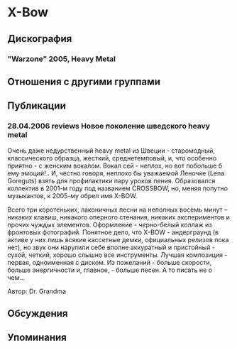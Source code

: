 # X-Bow



## Дискография

### "Warzone" 2005, Heavy Metal




## Отношения с другими группами


## Публикации

### 28.04.2006 reviews Новое поколение шведского heavy metal

<P>Очень даже недурственный heavy metal из Швеции - старомодный, классического образца, жесткий, среднетемповый, и, что особенно приятно - с женским вокалом. Вокал сей - неплох, но вот побольше б ему эмоций!.. И, честно говоря, неплохо бы уважаемой Леночке (Lena Goreguts) взять для профилактики пару уроков пения. Образовался коллектив в 2001-м году под названием CROSSBOW, но, меняя попутно музыкантов, к 2005-му обрел имя X-BOW.</P>
<P>Всего три коротеньких, лаконичных песни на неполных восемь минут – никаких клавиш, никакого оперного стенания, никаких экспериментов и прочих чуждых элементов. Оформление - черно-белый коллаж из фронтовых фотографий. Понятное дело, что X-BOW - андерграунд (в активе у них лишь всякие кассетные демки, официальных релизов пока нет), но звук они нарулили себе вполне аккуратный и пристойный - сухой, четкий, хорошо слышно все инструменты. Лучшая композиция - первая, одноименная с диском. Из пожеланий - больше скорости, больше энергичности и, главное, - больше песен. А то писать не о чем…</P>
Автор: Dr. Grandma


## Обсуждения


## Упоминания

